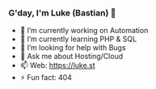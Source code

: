 ### G'day, I'm Luke (Bastian) 👋

- 🔭 I’m currently working on Automation
- 🌱 I’m currently learning PHP & SQL
- 🤔 I’m looking for help with Bugs
- 💬 Ask me about Hosting/Cloud
- 📫 Web: https://luke.st
- ⚡ Fun fact: 404
